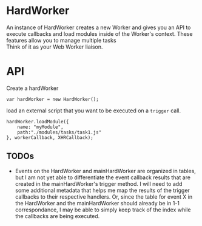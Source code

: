 
# HardWorker #
An instance of HardWorker creates a new Worker and gives you an API to execute 
callbacks and load modules inside of the Worker's context. These features allow you
to manage multiple tasks  
Think of it as your Web Worker liaison.

# API #

Create a hardWorker

    var hardWorker = new HardWorker();


load an external script that you want to be executed on a `trigger` call.

    hardWorker.loadModule({
        name: "myModule", 
        path:"./modules/tasks/task1.js"
    }, workerCallback, XHRCallback);


## TODOs 
* Events on the HardWorker and mainHardWorker are organized in tables, but I am not yet able to 
differentiate the event callback results that are created in the mainHardWorker's trigger method.
I will need to add some additional metadata that helps me map the results of the trigger callbacks
to their respective handlers. Or, since the table for event X in the HardWorker and the mainHardWorker
should already be in 1-1 correspondance, I may be able to simply keep track of the index while the 
callbacks are being executed.
